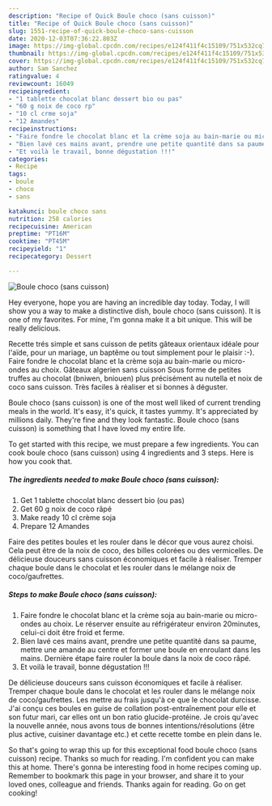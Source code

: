 ```yaml
---
description: "Recipe of Quick Boule choco (sans cuisson)"
title: "Recipe of Quick Boule choco (sans cuisson)"
slug: 1551-recipe-of-quick-boule-choco-sans-cuisson
date: 2020-12-03T07:36:22.803Z
image: https://img-global.cpcdn.com/recipes/e124f411f4c15109/751x532cq70/boule-choco-sans-cuisson-photo-principale-de-la-recette.jpg
thumbnail: https://img-global.cpcdn.com/recipes/e124f411f4c15109/751x532cq70/boule-choco-sans-cuisson-photo-principale-de-la-recette.jpg
cover: https://img-global.cpcdn.com/recipes/e124f411f4c15109/751x532cq70/boule-choco-sans-cuisson-photo-principale-de-la-recette.jpg
author: Sam Sanchez
ratingvalue: 4
reviewcount: 16049
recipeingredient:
- "1 tablette chocolat blanc dessert bio ou pas"
- "60 g noix de coco rp"
- "10 cl crme soja"
- "12 Amandes"
recipeinstructions:
- "Faire fondre le chocolat blanc et la crème soja au bain-marie ou micro-ondes au choix. Le réserver ensuite au réfrigérateur environ 20minutes, celui-ci doit être froid et ferme."
- "Bien lavé ces mains avant, prendre une petite quantité dans sa paume, mettre une amande au centre et former une boule en enroulant dans les mains. Dernière étape faire rouler la boule dans la noix de coco râpé."
- "Et voilà le travail, bonne dégustation !!!"
categories:
- Recipe
tags:
- boule
- choco
- sans

katakunci: boule choco sans 
nutrition: 258 calories
recipecuisine: American
preptime: "PT16M"
cooktime: "PT45M"
recipeyield: "1"
recipecategory: Dessert

---
```



![Boule choco (sans cuisson)](https://img-global.cpcdn.com/recipes/e124f411f4c15109/751x532cq70/boule-choco-sans-cuisson-photo-principale-de-la-recette.jpg)

Hey everyone, hope you are having an incredible day today. Today, I will show you a way to make a distinctive dish, boule choco (sans cuisson). It is one of my favorites. For mine, I'm gonna make it a bit unique. This will be really delicious.

Recette trés simple et sans cuisson de petits gâteaux orientaux idéale pour l&#39;aïde, pour un mariage, un baptême ou tout simplement pour le plaisir :-). Faire fondre le chocolat blanc et la crème soja au bain-marie ou micro-ondes au choix. Gâteaux algerien sans cuisson Sous forme de petites truffes au chocolat (bniwen, bniouen) plus précisément au nutella et noix de coco sans cuisson. Très faciles à réaliser et si bonnes à déguster.

Boule choco (sans cuisson) is one of the most well liked of current trending meals in the world. It's easy, it's quick, it tastes yummy. It's appreciated by millions daily. They're fine and they look fantastic. Boule choco (sans cuisson) is something that I have loved my entire life.


To get started with this recipe, we must prepare a few ingredients. You can cook boule choco (sans cuisson) using 4 ingredients and 3 steps. Here is how you cook that.

<!--inarticleads1-->

##### The ingredients needed to make Boule choco (sans cuisson):

1. Get 1 tablette chocolat blanc dessert bio (ou pas)
1. Get 60 g noix de coco râpé
1. Make ready 10 cl crème soja
1. Prepare 12 Amandes


Faire des petites boules et les rouler dans le décor que vous aurez choisi. Cela peut être de la noix de coco, des billes colorées ou des vermicelles. De délicieuse douceurs sans cuisson économiques et facile à réaliser. Tremper chaque boule dans le chocolat et les rouler dans le mélange noix de coco/gaufrettes. 

<!--inarticleads2-->

##### Steps to make Boule choco (sans cuisson):

1. Faire fondre le chocolat blanc et la crème soja au bain-marie ou micro-ondes au choix. Le réserver ensuite au réfrigérateur environ 20minutes, celui-ci doit être froid et ferme.
1. Bien lavé ces mains avant, prendre une petite quantité dans sa paume, mettre une amande au centre et former une boule en enroulant dans les mains. Dernière étape faire rouler la boule dans la noix de coco râpé.
1. Et voilà le travail, bonne dégustation !!!


De délicieuse douceurs sans cuisson économiques et facile à réaliser. Tremper chaque boule dans le chocolat et les rouler dans le mélange noix de coco/gaufrettes. Les mettre au frais jusqu&#39;à ce que le chocolat durcisse. J&#39;ai conçu ces boules en guise de collation post-entraînement pour elle et son futur mari, car elles ont un bon ratio glucide-protéine. Je crois qu&#39;avec la nouvelle année, nous avons tous de bonnes intentions/résolutions (être plus active, cuisiner davantage etc.) et cette recette tombe en plein dans le. 

So that's going to wrap this up for this exceptional food boule choco (sans cuisson) recipe. Thanks so much for reading. I'm confident you can make this at home. There's gonna be interesting food in home recipes coming up. Remember to bookmark this page in your browser, and share it to your loved ones, colleague and friends. Thanks again for reading. Go on get cooking!
